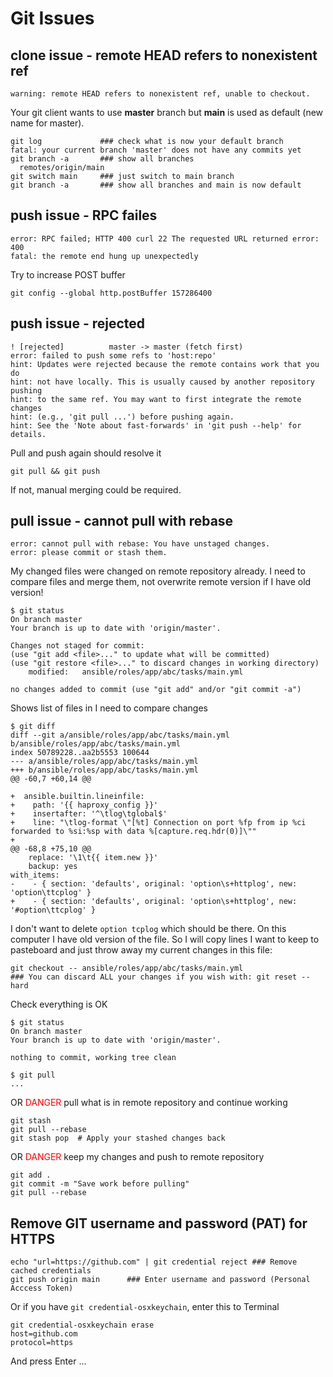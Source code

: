 # Git Issues

## clone issue - remote HEAD refers to nonexistent ref

    warning: remote HEAD refers to nonexistent ref, unable to checkout.

Your git client wants to use **master** branch but **main** is used as default (new name for master).

    git log             ### check what is now your default branch
    fatal: your current branch 'master' does not have any commits yet
    git branch -a       ### show all branches
      remotes/origin/main
    git switch main     ### just switch to main branch
    git branch -a       ### show all branches and main is now default

## push issue - RPC failes

    error: RPC failed; HTTP 400 curl 22 The requested URL returned error: 400
    fatal: the remote end hung up unexpectedly

Try to increase POST buffer

    git config --global http.postBuffer 157286400

## push issue - rejected

    ! [rejected]          master -> master (fetch first)
    error: failed to push some refs to 'host:repo'
    hint: Updates were rejected because the remote contains work that you do
    hint: not have locally. This is usually caused by another repository pushing
    hint: to the same ref. You may want to first integrate the remote changes
    hint: (e.g., 'git pull ...') before pushing again.
    hint: See the 'Note about fast-forwards' in 'git push --help' for details.

Pull and push again should resolve it

    git pull && git push

If not, manual merging could be required.

## pull issue - cannot pull with rebase

    error: cannot pull with rebase: You have unstaged changes.
    error: please commit or stash them.

My changed files were changed on remote repository already. I need to compare files and merge them, not overwrite remote version if I have old version!

    $ git status
    On branch master
    Your branch is up to date with 'origin/master'.

    Changes not staged for commit:
    (use "git add <file>..." to update what will be committed)
    (use "git restore <file>..." to discard changes in working directory)
        modified:   ansible/roles/app/abc/tasks/main.yml

    no changes added to commit (use "git add" and/or "git commit -a")

Shows list of files in I need to compare changes

    $ git diff
    diff --git a/ansible/roles/app/abc/tasks/main.yml b/ansible/roles/app/abc/tasks/main.yml
    index 50789228..aa2b5553 100644
    --- a/ansible/roles/app/abc/tasks/main.yml
    +++ b/ansible/roles/app/abc/tasks/main.yml
    @@ -60,7 +60,14 @@
    
    +  ansible.builtin.lineinfile:
    +    path: '{{ haproxy_config }}'
    +    insertafter: '^\tlog\tglobal$'
    +    line: "\tlog-format \"[%t] Connection on port %fp from ip %ci forwarded to %si:%sp with data %[capture.req.hdr(0)]\""
    +
    @@ -68,8 +75,10 @@
        replace: '\1\t{{ item.new }}'
        backup: yes
    with_items: 
    -    - { section: 'defaults', original: 'option\s+httplog', new: 'option\ttcplog' }
    +    - { section: 'defaults', original: 'option\s+httplog', new: '#option\ttcplog' }

I don't want to delete `option tcplog` which should be there. On this computer I have old version of the file. So I will copy lines I want to keep to pasteboard and just throw away my current changes in this file:

    git checkout -- ansible/roles/app/abc/tasks/main.yml
    ### You can discard ALL your changes if you wish with: git reset --hard

Check everything is OK

    $ git status
    On branch master
    Your branch is up to date with 'origin/master'.

    nothing to commit, working tree clean

    $ git pull
    ...

OR <font color="red">DANGER</font> pull what is in remote repository and continue working

    git stash
    git pull --rebase
    git stash pop  # Apply your stashed changes back

OR <font color="red">DANGER</font> keep my changes and push to remote repository

    git add .
    git commit -m "Save work before pulling"
    git pull --rebase

## Remove GIT username and password (PAT) for HTTPS

    echo "url=https://github.com" | git credential reject ### Remove cached credentials
    git push origin main      ### Enter username and password (Personal Acccess Token)

Or if you have `git credential-osxkeychain`, enter this to Terminal

    git credential-osxkeychain erase
    host=github.com
    protocol=https

And press Enter ...
